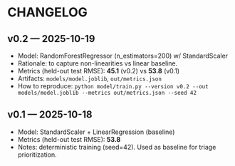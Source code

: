 # CHANGELOG

## v0.2 — 2025-10-19
- Model: RandomForestRegressor (n_estimators=200) w/ StandardScaler
- Rationale: to capture non-linearities vs linear baseline.
- Metrics (held-out test RMSE): **45.1** (v0.2) vs **53.8** (v0.1)
- Artifacts: `models/model.joblib`, `out/metrics.json`
- How to reproduce: `python model/train.py --version v0.2 --out models/model.joblib --metrics out/metrics.json --seed 42`

## v0.1 — 2025-10-18
- Model: StandardScaler + LinearRegression (baseline)
- Metrics (held-out test RMSE): **53.8**
- Notes: deterministic training (seed=42). Used as baseline for triage prioritization.